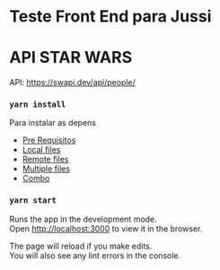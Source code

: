 # Teste Front End para Jussi

# API STAR WARS
API: https://swapi.dev/api/people/



### `yarn install`
Para instalar as depens

* [Pre Requisitos](#pre-requisitos)
* [Local files](#local-files)
* [Remote files](#remote-files)
* [Multiple files](#multiple-files)
* [Combo](#combo)

### `yarn start`

Runs the app in the development mode.\
Open [http://localhost:3000](http://localhost:3000) to view it in the browser.

The page will reload if you make edits.\
You will also see any lint errors in the console.

